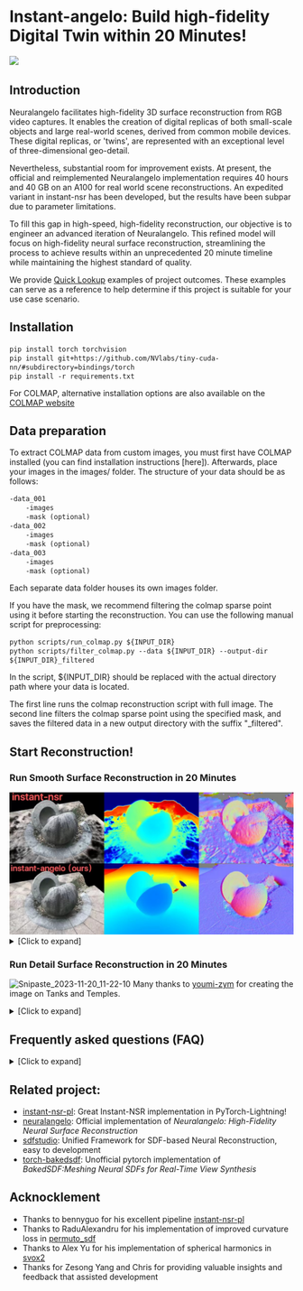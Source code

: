 # Instant-angelo: Build high-fidelity Digital Twin within 20 Minutes!
![](assets/demo.gif)
## Introduction
Neuralangelo facilitates high-fidelity 3D surface reconstruction from RGB video captures. It enables the creation of digital replicas of both small-scale objects and large real-world scenes, derived from common mobile devices. These digital replicas, or 'twins', are represented with an exceptional level of three-dimensional geo-detail.

Nevertheless, substantial room for improvement exists. At present, the official and reimplemented Neuralangelo implementation requires 40 hours and 40 GB on an A100 for real world scene reconstructions. An expedited variant in instant-nsr has been developed, but the results have been subpar due to parameter limitations.

To fill this gap in high-speed, high-fidelity reconstruction, our objective is to engineer an advanced iteration of Neuralangelo. This refined model will focus on high-fidelity neural surface reconstruction, streamlining the process to achieve results within an unprecedented 20 minute timeline while maintaining the highest standard of quality. 

We provide [Quick Lookup](https://github.com/hugoycj/Instant-angelo_vis) examples of project outcomes. These examples can serve as a reference to help determine if this project is suitable for your use case scenario.

## Installation
```
pip install torch torchvision
pip install git+https://github.com/NVlabs/tiny-cuda-nn/#subdirectory=bindings/torch
pip install -r requirements.txt
```
For COLMAP, alternative installation options are also available on the [COLMAP website](https://colmap.github.io/)

## Data preparation
To extract COLMAP data from custom images, you must first have COLMAP installed (you can find installation instructions [here]). Afterwards, place your images in the images/ folder. The structure of your data should be as follows:
```
-data_001
    -images
    -mask (optional)
-data_002
    -images
    -mask (optional)
-data_003
    -images
    -mask (optional)
```
Each separate data folder houses its own images folder.

If you have the mask, we recommend filtering the colmap sparse point using it before starting the reconstruction. You can use the following manual script for preprocessing:
```
python scripts/run_colmap.py ${INPUT_DIR}
python scripts/filter_colmap.py --data ${INPUT_DIR} --output-dir ${INPUT_DIR}_filtered
```
In the script, ${INPUT_DIR} should be replaced with the actual directory path where your data is located.

The first line runs the colmap reconstruction script with full image. The second line filters the colmap sparse point using the specified mask, and saves the filtered data in a new output directory with the suffix "_filtered".

## Start Reconstruction!
### Run Smooth Surface Reconstruction in 20 Minutes
<img src="assets/nsr2angelo.png">
<details>
<summary>[Click to expand]</summary>
The smooth reconstruction mode is well-suited for the following cases:

* When reconstructing a smooth object that does not have a high level of detail. The smooth mode works best for objects that have relatively simple, flowing surfaces without a lot of intricate features.

* When you want a higher-fidelity substitute for instant-nsr that takes a similar amount of time (within 20 minute) to generate but with fewer holes in the resulting model. 

---

**Information you need to know before you start:**
* The smooth reconstruction mode's reliance on curvature loss can over-smooth geometry, failing to capture flat surface structures and subtle variations on flatter regions of the original object. <img src="assets/over-smooth.png">
* This mode relies on sparse points generated by colmap to guide the geometry in the early stage of training. However, SFM (Structure from Motion) can sometimes generate noisy point clouds due to factors such as repeated texture, inaccurate poses, or incorrect point matches. To address this issue, one possible solution is to utilize more powerful SFM tools like [hloc](https://github.com/cvg/Hierarchical-Localization) or [DetectorFreeSfM](https://github.com/zju3dv/DetectorFreeSfM). 
Additionally, post-processing techniques can be employed to further refine the point cloud. For example, using methods like Radius Outlier Removal in [Open3D](http://www.open3d.org/docs/latest/tutorial/Advanced/pointcloud_outlier_removal.html) or [pixsfm](https://github.com/cvg/pixel-perfect-sfm) can help eliminate outliers and improve the quality of the point cloud.
---

Now it is time to start by running:
```
bash run_neuralangelo-colmap_sparse.sh ${INPUT_DIR}
```
This script is designed to automate the process of running SFM without the need for any preparation beforehand. It will automatically initiate the reconstruction process and export the resulting mesh. The output files will be saved in the logs directory.

If mask is avaible and placed at the right place under data_folder you could start by running:
```
bash run_neuralangelo-colmap_sparse.sh ${INPUT_DIR}_filtered
```

Additionally, we have developed an experimental version called **SH-neuralangelo**, which utilizes Spherical Harmonics (SH) instead of Multilayer Perceptron (MLP) for radiance field. SH-neuralangelo is inspired by [Plenoxel](https://alexyu.net/plenoxels/) and [Gaussian Splatting](https://github.com/graphdeco-inria/gaussian-splatting), incorporating progressive Spherical Harmonics for faster convergence and better coefficient regulation.
```
bash run_SH-neuralangelo-colmap_sparse.sh ${INPUT_DIR}
```
However, currently, SH-Neus is inferior to the original Neus with MLP in terms of PSNR and reconstruction quality. We are actively working on improving its quality and plan to support exporting Spherical Harmonics coefficients for real-time viewers in the future, similar to Gaussian Splatting.


</details>

### Run Detail Surface Reconstruction in 20 Minutes
![Snipaste_2023-11-20_11-22-10](https://github.com/hugoycj/Instant-angelo/assets/40767265/9043c87a-f4a2-4d6e-b543-47b8e56f6066)
Many thanks to [youmi-zym](https://github.com/youmi-zym) for creating the image on Tanks and Temples.
<details>
<summary>[Click to expand]</summary>

Generating high-fidelity surface reconstructions with only RGB inputs in 20,000 steps (around 20 minutes) is challenging, especially for sparse in-the-wild captures where occlusion and limited views make surface reconstruction an underconstrained problem. This can lead to optimization instability and difficulty converging. Introducing lidar, ToF depth, or predicted depth can help stabilize optimization and accelerate training. However, directly regularizing rendered depth is suboptimal due to bias introduced by density2sdf. Moreover, ensuring consistent depth across views is difficult, especially with lower-quality ToF sensors or predicted depth. We propose directly regularizing the SDF field using MVS point clouds and normals to alleviate the bias

Importantly, in real-world scenarios like oblique photography and virtual tours, dense point clouds are already intermediate outputs. This allows directly utilizing the existing point clouds for regularization without extra computation. In such use cases, the point cloud prior comes for free as part of the capture process. 
---

**Information you need to know before you start**:
* An aligned dense point cloud with normal is necessary, you could specify the relative path at `dataset.dense_pcd_path` in the config file
* The point cloud could be generated from various methods, either from traditional MVS like colmap or OpenMVS, or learning-based MVS method. You could even generate the point cloud using commercial photogrammetry software like metashape and DJI.

---

Now it is time to start by running:
```
bash run_neuralangelo-colmap_dense.sh  ${INPUT_DIR}
```
</details>

## Frequently asked questions (FAQ)
<details>
<summary>[Click to expand]</summary>

1. **Q:** CUDA out of memory. 

   **A:** Instant-angelo requires at least 10GB GPU memory. If you run out of memory,  consider decreasing `model.num_samples_per_ray` from 1024 to 512

2. **Q:** What's the License for this repo?

   **A:** This repository is built on top of instant-nsr-pl and is licensed under the MIT License. The materials, code, and assets in this repository can be used for commercial purposes without explicit permission, in accordance with the terms of the MIT License. Users are free to use, modify, and distribute this content, even for commercial applications. However, appropriate attribution to the original instant-nsr-pl authors and this repository is requested. Please refer to the LICENSE file for full terms and conditions.

3. **Q:** The reconstruction of my custom dataset is bad.

   **A:** This repository is under active development and its robustness across diverse real-world data is still unproven. Users may encounter issues when applying the method to new datasets. Please open an issue for any problems or contact the author directly at chongjieye@link.cuhk.edu.cn. 

4. **Q:** Generate dense prior with Vis-MVSNet is slow
   
   **A:** Currently, preprocessing takes around 10~15 minutes for 300 frames, but there is still remains much room to improve efficiency by replacing Vis-MVSNet with state-of-the-art methods like MVSFormer or SimpleRecon. Moreover, preprocessing time could be substantially reduced by leveraging quantization and TensorRT. Overall, MVSNet allows generating the necessary point cloud prior an order of magnitude faster than traditional MVS approaches. 

6. **Q:** This project fails to run on Windows

   **A:** This project has not been tested on Windows and the scripts may have compatibility issues. For the best experience at this stage of development, we recommend running experiments on a Linux system. We apologize that Windows support cannot be guaranteed currently. Please feel free to open an issue detailing any problems encountered when attempting to run on Windows. Community feedback will help improve cross-platform compatibility going forward.


</details>

## Related project:
- [instant-nsr-pl](https://github.com/bennyguo/instant-nsr-pl): Great Instant-NSR implementation in PyTorch-Lightning! 
- [neuralangelo](https://github.com/NVlabs/neuralangelo): Official implementation of *Neuralangelo: High-Fidelity Neural Surface Reconstruction*
- [sdfstudio](https://github.com/autonomousvision/sdfstudio): Unified Framework for SDF-based Neural Reconstruction, easy to development
- [torch-bakedsdf](https://github.com/hugoycj/torch-bakedsdf): Unofficial pytorch implementation of *BakedSDF:Meshing Neural SDFs for Real-Time View Synthesis*

## Acknocklement
* Thanks to bennyguo for his excellent pipeline [instant-nsr-pl](https://github.com/bennyguo/instant-nsr-pl)
* Thanks to RaduAlexandru for his implementation of improved curvature loss in [permuto_sdf](https://github.com/RaduAlexandru/permuto_sdf)
* Thanks to Alex Yu for his implementation of spherical harmonics in [svox2](https://github.com/sxyu/svox2/tree/master)
* Thanks for Zesong Yang and Chris for providing valuable insights and feedback that assisted development
